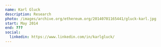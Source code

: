 ```yaml
---
name: Karl Gluck
description: Research
photo: /images/archive.org/ethereum.org/20140701165441/gluck-karl.jpg
start: May 2014
end: ???
social:
  linkedin: https://www.linkedin.com/in/karlgluck/
---
```


